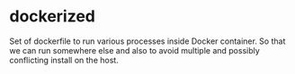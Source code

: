 # dockerized

Set of dockerfile to run various processes inside Docker container. So that we can run somewhere else and also to avoid multiple and possibly conflicting install on the host.
